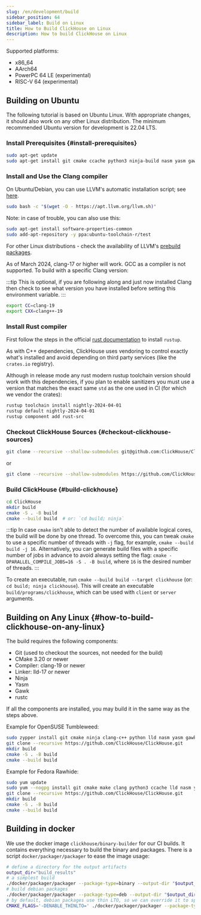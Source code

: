 ```yaml
---
slug: /en/development/build
sidebar_position: 64
sidebar_label: Build on Linux
title: How to Build ClickHouse on Linux
description: How to build ClickHouse on Linux
---
```



Supported platforms:

- x86_64
- AArch64
- PowerPC 64 LE (experimental)
- RISC-V 64 (experimental)

## Building on Ubuntu

The following tutorial is based on Ubuntu Linux.
With appropriate changes, it should also work on any other Linux distribution.
The minimum recommended Ubuntu version for development is 22.04 LTS.

### Install Prerequisites {#install-prerequisites}

``` bash
sudo apt-get update
sudo apt-get install git cmake ccache python3 ninja-build nasm yasm gawk lsb-release wget software-properties-common gnupg
```

### Install and Use the Clang compiler

On Ubuntu/Debian, you can use LLVM's automatic installation script; see [here](https://apt.llvm.org/).

``` bash
sudo bash -c "$(wget -O - https://apt.llvm.org/llvm.sh)"
```

Note: in case of trouble, you can also use this:

```bash
sudo apt-get install software-properties-common
sudo add-apt-repository -y ppa:ubuntu-toolchain-r/test
```

For other Linux distributions - check the availability of LLVM's [prebuild packages](https://releases.llvm.org/download.html).

As of March 2024, clang-17 or higher will work.
GCC as a compiler is not supported.
To build with a specific Clang version:

:::tip
This is optional, if you are following along and just now installed Clang then check
to see what version you have installed before setting this environment variable.
:::

``` bash
export CC=clang-19
export CXX=clang++-19
```

### Install Rust compiler

First follow the steps in the official [rust documentation](https://www.rust-lang.org/tools/install) to install `rustup`.

As with C++ dependencies, ClickHouse uses vendoring to control exactly what's installed and avoid depending on third
party services (like the `crates.io` registry).

Although in release mode any rust modern rustup toolchain version should work with this dependencies, if you plan to
enable sanitizers you must use a version that matches the exact same `std` as the one used in CI (for which we vendor
the crates):

```bash
rustup toolchain install nightly-2024-04-01
rustup default nightly-2024-04-01
rustup component add rust-src
```

### Checkout ClickHouse Sources {#checkout-clickhouse-sources}

``` bash
git clone --recursive --shallow-submodules git@github.com:ClickHouse/ClickHouse.git
```

or

``` bash
git clone --recursive --shallow-submodules https://github.com/ClickHouse/ClickHouse.git
```

### Build ClickHouse {#build-clickhouse}

``` bash
cd ClickHouse
mkdir build
cmake -S . -B build
cmake --build build  # or: `cd build; ninja`
```

:::tip
In case `cmake` isn't able to detect the number of available logical cores, the build will be done by one thread. To overcome this, you can tweak `cmake` to use a specific number of threads with `-j` flag, for example, `cmake --build build -j 16`. Alternatively, you can generate build files with a specific number of jobs in advance to avoid always setting the flag: `cmake -DPARALLEL_COMPILE_JOBS=16 -S . -B build`, where `16` is the desired number of threads.
:::

To create an executable, run `cmake --build build --target clickhouse` (or: `cd build; ninja clickhouse`).
This will create an executable `build/programs/clickhouse`, which can be used with `client` or `server` arguments.

## Building on Any Linux {#how-to-build-clickhouse-on-any-linux}

The build requires the following components:

- Git (used to checkout the sources, not needed for the build)
- CMake 3.20 or newer
- Compiler: clang-19 or newer
- Linker: lld-17 or newer
- Ninja
- Yasm
- Gawk
- rustc

If all the components are installed, you may build it in the same way as the steps above.

Example for OpenSUSE Tumbleweed:

``` bash
sudo zypper install git cmake ninja clang-c++ python lld nasm yasm gawk
git clone --recursive https://github.com/ClickHouse/ClickHouse.git
mkdir build
cmake -S . -B build
cmake --build build
```

Example for Fedora Rawhide:

``` bash
sudo yum update
sudo yum --nogpg install git cmake make clang python3 ccache lld nasm yasm gawk
git clone --recursive https://github.com/ClickHouse/ClickHouse.git
mkdir build
cmake -S . -B build
cmake --build build
```

## Building in docker
We use the docker image `clickhouse/binary-builder` for our CI builds. It contains everything necessary to build the binary and packages. There is a script `docker/packager/packager` to ease the image usage:

```bash
# define a directory for the output artifacts
output_dir="build_results"
# a simplest build
./docker/packager/packager --package-type=binary --output-dir "$output_dir"
# build debian packages
./docker/packager/packager --package-type=deb --output-dir "$output_dir"
# by default, debian packages use thin LTO, so we can override it to speed up the build
CMAKE_FLAGS='-DENABLE_THINLTO=' ./docker/packager/packager --package-type=deb --output-dir "./$(git rev-parse --show-cdup)/build_results"
```
